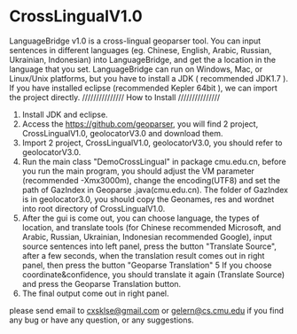 CrossLingualV1.0
================
LanguageBridge v1.0 is a cross-lingual geoparser tool. You can input sentences in different languages (eg. Chinese, English, Arabic, Russian, Ukrainian, Indonesian) into LanguageBridge, and get the a location in the language that you set.
LanguageBridge can run on Windows, Mac, or Linux/Unix platforms, but you have to install a JDK ( recommended JDK1.7 ). If you have installed eclipse (recommended Kepler 64bit ), we can import the project directly.
/////////////// How to Install ///////////////
1. Install JDK and eclipse.
2. Access the https://github.com/geoparser, you will find 2 project, CrossLingualV1.0, geolocatorV3.0 and download them.
2. Import 2 project, CrossLingualV1.0, geolocatorV3.0, you should refer to geolocatorV3.0.
3. Run the main class "DemoCrossLingual" in package cmu.edu.cn, before you run the main program, you should adjust the VM parameter (recommended -Xmx3000m), change the encoding(UTF8)  and set the path of GazIndex in Geoparse .java(cmu.edu.cn). The folder of GazIndex is in geolocator3.0, you should copy the Geonames, res and wordnet into root directory of CrossLingualV1.0.
4. After the gui is come out, you can choose language, the types of location, and translate tools (for Chinese recommended Microsoft, and Arabic, Russian, Ukrainian, Indonesian recommended Google),  input source sentences into left panel, press the button "Translate Source", after a few seconds, when the translation result comes out in right panel, then press the button "Geoparse Translation"
5 If you choose coordinate&confidence, you should translate it again (Translate Source) and press the Geoparse Translation button.
5. The final output come out in right panel.

please send email to cxsklse@gmail.com or gelern@cs.cmu.edu if you find any bug or have any question, or any suggestions.

